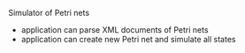 Simulator of Petri nets
- application can parse XML documents of Petri nets
- application can create new Petri net and simulate all states
